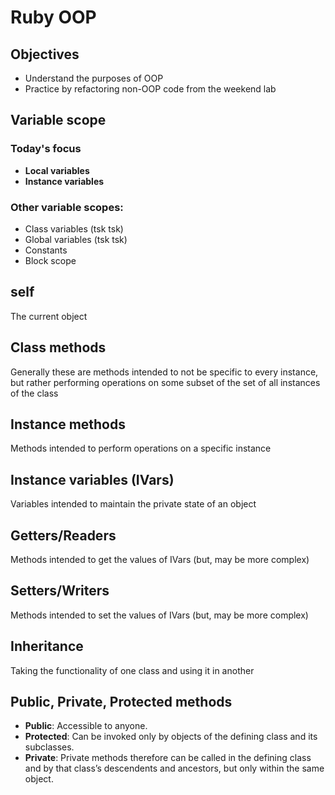 # Ruby OOP

## Objectives

* Understand the purposes of OOP
* Practice by refactoring non-OOP code from the weekend lab

## Variable scope

### Today's focus
* **Local variables**
* **Instance variables**

### Other variable scopes:
* Class variables (tsk tsk)
* Global variables (tsk tsk)
* Constants
* Block scope

## self

The current object

## Class methods

Generally these are methods intended to not be specific to every instance, but rather performing operations on some subset of the set of all instances of the class

## Instance methods

Methods intended to perform operations on a specific instance

## Instance variables (IVars)

Variables intended to maintain the private state of an object

## Getters/Readers

Methods intended to get the values of IVars (but, may be more complex)

## Setters/Writers

Methods intended to set the values of IVars (but, may be more complex)

## Inheritance

Taking the functionality of one class and using it in another

## Public, Private, Protected methods

* **Public**: Accessible to anyone.* **Protected**: Can be invoked only by objects of the defining class and its subclasses.* **Private**: Private methods therefore can be called in the defining class and by that class’s descendents and ancestors, but only within the same object. 
